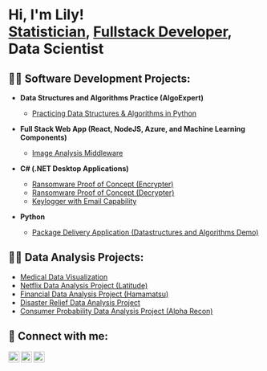 <h1>Hi, I'm Lily! <br/><a href="(https://github.com/lilyfaiz)">Statistician</a>, <a href="(https://www.linkedin.com/in/lily-das/)">Fullstack Developer</a>, <a>Data Scientist</a></h1>

<h2>👨‍💻 Software Development Projects:</h2>

- <b>Data Structures and Algorithms Practice (AlgoExpert)</b>
  - [Practicing Data Structures & Algorithms in Python](https://github.com/lilyfaiz/Engineering-Notes)
- <b>Full Stack Web App (React, NodeJS, Azure, and Machine Learning Components)</b>
  - [Image Analysis Middleware](https://github.com/lilyfaiz/Engineering-Notes/blob/main/HOWTOPyspark.md)

- <b>C# (.NET Desktop Applications)</b>
  - [Ransomware Proof of Concept (Encrypter)](https://github.com/lilyfaiz/-Encrypter-Proof-of-Concepts)
  - [Ransomware Proof of Concept (Decrypter)](https://github.com/lilyfaiz/Decrypter-Proof-of-Concept/tree/main)
  - [Keylogger with Email Capability](https://github.com/lilyfaiz/keylogger-project)
- <b>Python</b>
  - [Package Delivery Application (Datastructures and Algorithms Demo)](https://github.com/lilyfaiz/Package-Delivery-Application-Demo)

<h2>👨‍💻 Data Analysis Projects:</h2>

- [Medical Data Visualization](https://github.com/lilyfaiz/HealthcareData)
- [Netflix Data Analysis Project (Latitude)](https://github.com/lilyfaiz/Netflix-Data-Analysis)
- [Financial Data Analysis Project (Hamamatsu)](https://github.com/lilyfaiz/Budget-Analysis)
- [Disaster Relief Data Analysis Project](https://github.com/lilyfaiz/Disaster-Relief-Analysis)
- [Consumer Probability Data Analysis Project (Alpha Recon)](https://github.com/lilyfaiz/Mobile-OS-Data-Usage-)

<h2>🤳 Connect with me:</h2>

[<img align="left" alt="LilyDas | Website" width="22px" src="https://cdn.jsdelivr.net/npm/simple-icons@v3/icons/twitter.svg" />][website]
[<img align="left" alt="LilyDas | LinkedIn" width="22px" src="https://cdn.jsdelivr.net/npm/simple-icons@v3/icons/linkedin.svg" />][Linkedin]
[<img align="left" alt="LilyDas | Medium" width="22px" src="https://cdn.jsdelivr.net/npm/simple-icons@v3/icons/instagram.svg" />][medium]

[website]: https://lilyfaiz.github.io/devportfolio/
[medium]: https://medium.com/@lilydas24780
[linkedin]: https://www.linkedin.com/in/lily-das/

<!--
**lilydas** is a ✨ _special_ ✨ repository because its `README.md` (this file) appears on your GitHub profile.

Here are some ideas to get you started:

- 🔭 I’m currently working on </b> data analysis. </b>
- 🌱 I’m currently learning </b> Python & SQL. </b>
- 👯 I’m looking to collaborate on </b> visualization of medical data. </b>
- 🤔 I’m looking for help with </b> image rendering visualization, javascript. </b>
- 💬 Ask me about my experience in medical and financial data visualization, website development. 
- 📫 How to reach me: email or phone.
- 😄 Pronouns: she/her.
- ⚡ Fun fact: </b> I learned python and C++ by myself. </b>
-->
